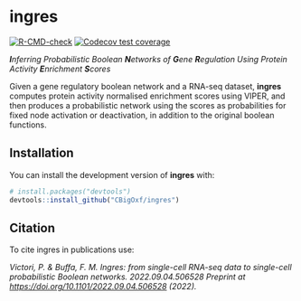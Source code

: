 
<!-- README.md is generated from README.Rmd. Please edit that file -->

# ingres

<!-- badges: start -->

[![R-CMD-check](https://github.com/CBigOxf/ingres/actions/workflows/r-cmd-check.yml/badge.svg)](https://github.com/CBigOxf/ingres/actions/workflows/r-cmd-check.yml)
[![Codecov test
coverage](https://codecov.io/gh/CBigOxf/ingres/branch/master/graph/badge.svg)](https://codecov.io/gh/CBigOxf/ingres?branch=master)

<!-- badges: end -->

***I**nferring Probabilistic Boolean **N**etworks of **G**ene
**R**egulation Using Protein Activity **E**nrichment **S**cores*

Given a gene regulatory boolean network and a RNA-seq dataset,
**ingres** computes protein activity normalised enrichment scores using
VIPER, and then produces a probabilistic network using the scores as
probabilities for fixed node activation or deactivation, in addition to
the original boolean functions.

## Installation

You can install the development version of **ingres** with:

``` r
# install.packages("devtools")
devtools::install_github("CBigOxf/ingres")
```

## Citation

To cite ingres in publications use:

*Victori, P. & Buffa, F. M. Ingres: from single-cell RNA-seq data to
single-cell probabilistic Boolean networks. 2022.09.04.506528 Preprint
at <https://doi.org/10.1101/2022.09.04.506528> (2022).*
